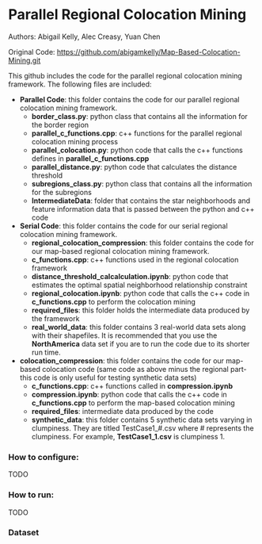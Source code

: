 # Parallel Regional Colocation Mining

Authors: Abigail Kelly, Alec Creasy, Yuan Chen

Original Code: https://github.com/abigamkelly/Map-Based-Colocation-Mining.git

This github includes the code for the parallel regional colocation mining framework.  The following files are included:

* **Parallel Code**: this folder contains the code for our parallel regional colocation mining framework.
   * **border_class.py**: python class that contains all the information for the border region
   * **parallel_c_functions.cpp**: c++ functions for the parallel regional colocation mining process
   * **parallel_colocation.py**: python code that calls the c++ functions defines in **parallel_c_functions.cpp**
   * **parallel_distance.py**: python code that calculates the distance threshold
   * **subregions_class.py**: python class that contains all the information for the subregions
   * **IntermediateData**: folder that contains the star neighborhoods and feature information data that is passed between the python and c++ code
* **Serial Code**: this folder contains the code for our serial regional colocation mining framework.
   * **regional_colocation_compression**: this folder contains the code for our map-based regional colocation mining framework.
   * **c_functions.cpp**: c++ functions used in the regional colocation framework
   * **distance_threshold_calcalculation.ipynb**: python code that estimates the optimal spatial neighborhood relationship constraint
   * **regional_colocation.ipynb**: python code that calls the c++ code in **c_functions.cpp** to perform the colocation mining
   * **required_files**: this folder holds the intermediate data produced by the framework
   * **real_world_data**: this folder contains 3 real-world data sets along with their shapefiles.  It is recommended that you use the **NorthAmerica** data set if you are to run the code due to its shorter run time.
* **colocation_compression**: this folder contains the code for our map-based colocation code (same code as above minus the regional part- this code is only useful for testing synthetic data sets)
   * **c_functions.cpp**: c++ functions called in **compression.ipynb**
   * **compression.ipynb**: python code that calls the c++ code in **c_functions.cpp** to perform the map-based colocation mining
   * **required_files**: intermediate data produced by the code
   * **synthetic_data**: this folder contains 5 synthetic data sets varying in clumpiness.  They are titled TestCase1_#.csv where # represents the clumpiness.  For example, **TestCase1_1.csv** is clumpiness 1.

### How to configure:

TODO


### How to run:

TODO


### Dataset
